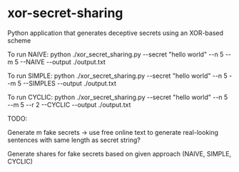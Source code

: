 # xor-secret-sharing

Python application that generates deceptive secrets using an XOR-based scheme

To run NAIVE:
python ./xor_secret_sharing.py --secret "hello world" --n 5 --m 5 --NAIVE --output ./output.txt

To run SIMPLE:
python ./xor_secret_sharing.py --secret "hello world" --n 5 --m 5 --SIMPLES --output ./output.txt

To run CYCLIC:
python ./xor_secret_sharing.py --secret "hello world" --n 5 --m 5 --r 2 --CYCLIC --output ./output.txt

TODO:

Generate m fake secrets -> use free online text to generate real-looking sentences with same length as secret string?

Generate shares for fake secrets based on given approach (NAIVE, SIMPLE, CYCLIC) 
